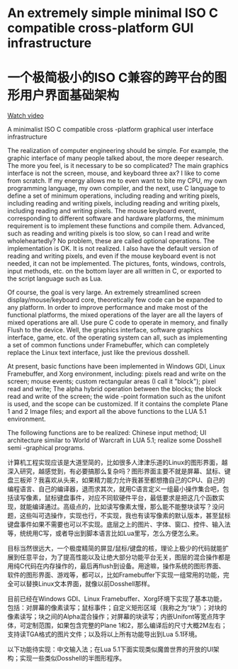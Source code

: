 # An extremely simple minimal ISO C compatible cross-platform GUI infrastructure

# 一个极简极小的ISO C兼容的跨平台的图形用户界面基础架构

[Watch video](https://user-images.githubusercontent.com/1294264/227157679-5ae997e0-90c9-47d7-beae-6c2432c939d8.webm)

A minimalist ISO C compatible cross -platform graphical user interface infrastructure

The realization of computer engineering should be simple. For example, the graphic interface of many people talked about, the more deeper research. The more you feel, is it necessary to be so complicated? The main graphics interface is not the screen, mouse, and keyboard three ax? I like to come from scratch. If my energy allows me to even want to bite my CPU, my own programming language, my own compiler, and the next, use C language to define a set of minimum operations, including reading and writing pixels, including reading and writing pixels, including reading and writing pixels, including reading and writing pixels. The mouse keyboard event, corresponding to different software and hardware platforms, the minimum requirement is to implement these functions and compile them. Advanced, such as reading and writing pixels is too slow, so can I read and write wholeheartedly? No problem, these are called optional operations. The implementation is OK. It is not realized. I also have the default version of reading and writing pixels, and even if the mouse keyboard event is not needed, it can not be implemented. The pictures, fonts, windows, controls, input methods, etc. on the bottom layer are all written in C, or exported to the script language such as Lua.

Of course, the goal is very large. An extremely streamlined screen display/mouse/keyboard core, theoretically few code can be expanded to any platform. In order to improve performance and make most of the functional platforms, the mixed operations of the layer are all the layers of mixed operations are all. Use pure C code to operate in memory, and finally Flush to the device. Well, the graphics interface, software graphics interface, game, etc. of the operating system can all, such as implementing a set of common functions under Framebuffer, which can completely replace the Linux text interface, just like the previous dosshell.

At present, basic functions have been implemented in Windows GDI, Linux Framebuffer, and Xorg environment, including: pixels read and write on the screen; mouse events; custom rectangular areas (I call it "block"); pixel read and write; The alpha hybrid operation between the blocks; the block read and write of the screen; the wide -point formation such as the unifont is used, and the scope can be customized. If it contains the complete Plane 1 and 2 Image files; and export all the above functions to the LUA 5.1 environment.

The following functions are to be realized: Chinese input method; UI architecture similar to World of Warcraft in LUA 5.1; realize some Dosshell semi -graphical programs.

计算机工程实现应该是大道至简的，比如很多人津津乐道的Linux的图形界面，越深入研究，越感觉到，有必要搞那么复杂吗？图形界面主要不就是屏幕、鼠标、键盘三板斧？我喜欢从头来，如果精力能力允许我甚至都想撸自己的CPU、自己的编程语言、自己的编译器，退而求其次，就用C语言定义一组最小操作集合吧，包括读写像素，鼠标键盘事件，对应不同软硬件平台，最低要求是把这几个函数实现，就能编译通过。高级点的，比如读写像素太慢，那么能不能整块读写？没问题，这些叫可选操作，实现也行，不实现，我也有读写像素的默认版本，甚至鼠标键盘事件如果不需要也可以不实现。底层之上的图片、字体、窗口、控件、输入法等，统统用C写，或者导出到脚本语言比如Lua里写，怎么方便怎么来。

目标当然很远大，一个极度精简的屏显/鼠标/键盘的核，理论上极少的代码就能扩展到任意平台，为了提高性能以及让绝大部分功能平台无关，图层的混合操作都是用纯C代码在内存操作的，最后再flush到设备。用途嘛，操作系统的图形界面、软件的图形界面、游戏等，都可以，比如Framebuffer下实现一组常用的功能，完全可以替换Linux文本界面，就像以前Dosshell那样。

目前已经在Windows GDI、Linux Framebuffer、Xorg环境下实现了基本功能，包括：对屏幕的像素读写；鼠标事件；自定义矩形区域（我称之为“块”）；对块的像素读写；块之间的Alpha混合操作；对屏幕的块读写；内嵌Unifont等宽点阵字体，可定制范围，如果包含完整的Plane 1和2，那么编译后的尺寸大概2M左右；支持读TGA格式的图片文件；以及将以上所有功能导出到Lua 5.1环境。

以下功能待实现：中文输入法；在Lua 5.1下面实现类似魔兽世界的开放的UI架构；实现一些类似Dosshell的半图形程序。
